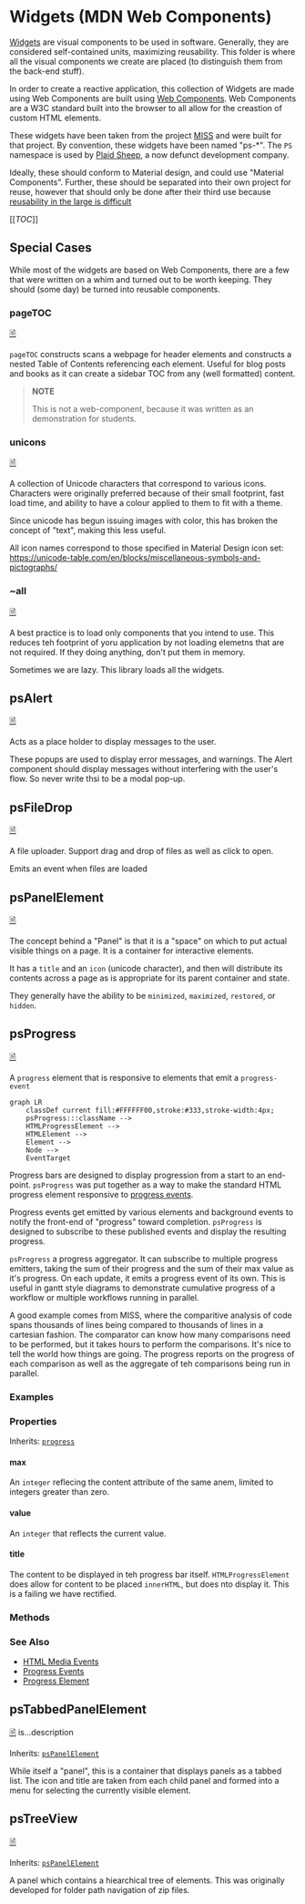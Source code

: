 # Widgets (MDN Web Components)

[Widgets](https://en.wikipedia.org/wiki/Widget#Computing) are visual components
to be used in software. Generally, they are considered self-contained
units, maximizing reusability. This folder is where all the visual components
we create are placed (to distinguish them from the back-end stuff).

In order to create a reactive application, this collection of Widgets
are made using Web Components are built using
[Web Components](https://developer.mozilla.org/en-US/docs/Web/Web_Components).
Web Components are a W3C standard built into the browser to all allow
for the creastion of custom HTML elements.

These widgets have been taken from the project [MISS](https://gitlab.com/jefferey-cave/miss)
and were built for that project. By convention, these widgets have been
named "ps-*". The `PS` namespace is used by [Plaid Sheep](https://plaidsheep.ca/),
a now defunct development company.

Ideally, these should conform to Material design, and could use "Material
Components". Further, these should be separated into their own project
for reuse, however that should only be done after their third use because
[reusability in the large is difficult](https://amzn.to/3oUqwMM)

[[_TOC_]]

## Special Cases

While most of the widgets are based on Web Components, there are a few
that were written on a whim and turned out to be worth keeping. They should
(some day) be turned into reusable components.

### pageTOC

[🗎](https://gitlab.com/dpub/barcode-epub/-/blob/master/www/lib/widgets/pageTOC.js)

`pageTOC` constructs scans a webpage for header elements and constructs
a nested Table of Contents referencing each element. Useful for blog posts
and books as it can create a sidebar TOC from any (well formatted) content.

> **NOTE**
>
> This is not a web-component, because it was written as an demonstration
> for students.

### unicons
[🗎](https://gitlab.com/dpub/barcode-epub/-/blob/master/www/lib/widgets/unicons.js)

A collection of Unicode characters that correspond to various icons. Characters
were originally preferred because of their small footprint, fast load
time, and ability to have a colour applied to them to fit with a theme.

Since unicode has begun issuing images with color, this has broken the
concept of "text", making this less useful.

All icon names correspond to those specified in Material Design icon set:
https://unicode-table.com/en/blocks/miscellaneous-symbols-and-pictographs/


### ~all
[🗎](https://gitlab.com/dpub/barcode-epub/-/blob/master/www/lib/widgets/~all.js)

A best practice is to load only components that you intend to use. This
reduces teh footprint of yoru application by not loading elemetns that
are not required. If they doing anything, don't put them in memory.

Sometimes we are lazy. This library loads all the widgets.

## psAlert

[🗎](https://gitlab.com/dpub/barcode-epub/-/blob/master/www/lib/widgets/psAlert.js)

Acts as a place holder to display messages to the user.

These popups are used to display error messages, and warnings. The Alert
component should display messages without interfering with the user's
flow. So never write thsi to be a modal pop-up.

## psFileDrop

[🗎](https://gitlab.com/dpub/barcode-epub/-/blob/master/www/lib/widgets/psFileDrop.js)

A file uploader. Support drag and drop of files as well as click to open.

Emits an event when files are loaded

## psPanelElement
[🗎](https://gitlab.com/dpub/barcode-epub/-/blob/master/www/lib/widgets/psPanelElement.js)

The concept behind a "Panel" is that it is a "space" on which to put actual
visible things on a page. It is a container for interactive elements.

It has a `title` and an `icon` (unicode character), and then will distribute
its contents across a page as is appropriate for its parent container
and state.

They generally have the ability to be `minimized`, `maximized`, `restored`, or `hidden`.

## psProgress
[🗎](https://gitlab.com/dpub/barcode-epub/-/blob/master/www/lib/widgets/psProgress.js)

A `progress` element that is responsive to elements that emit a `progress-event`

``` mermaid
graph LR
    classDef current fill:#FFFFFF00,stroke:#333,stroke-width:4px;
    psProgress:::className -->
    HTMLProgressElement -->
    HTMLElement -->
    Element -->
    Node -->
    EventTarget

```

Progress bars are designed to display progression from a start to an end-point.
`psProgress` was put together as a way to make the standard HTML progress
element responsive to
[progress events](https://developer.mozilla.org/en-US/docs/Web/API/HTMLMediaElement/progress_event).

Progress events get emitted by various elements and background events
to notify the front-end of "progress" toward completion. `psProgress`
is designed to subscribe to these published events and display the resulting
progress.

`psProgress` a progress aggregator. It can subscribe to multiple progress
emitters, taking the sum of their progress and the sum of their max value
as it's progress. On each update, it emits a progress event of its own.
This is useful in gantt style diagrams to demonstrate cumulative progress
of a workflow or multiple workflows running in parallel.

A good example comes from MISS, where the comparitive analysis of code
spans thousands of lines being compared to thousands of lines in a cartesian
fashion. The comparator can know how many comparisons need to be performed,
but it takes hours to perform the comparisons. It's nice to tell the world
how things are going. The progress reports on the progress of each comparison
as well as the aggregate of teh comparisons being run in parallel.


### Examples


### Properties

Inherits: [`progress`](https://developer.mozilla.org/en-US/docs/Web/HTML/Element/progress)

#### max

An `integer` reflecing the content attribute of the same anem, limited to integers greater than zero.

#### value

An `integer` that reflects the current value.

#### title

The content to be displayed in teh progress bar itself. `HTMLProgressElement` does allow for content to be placed `innerHTML`, but does nto display it. This is a failing we have rectified.

### Methods


### See Also

* [HTML Media Events](https://html.spec.whatwg.org/multipage/media.html#event-media-progress)
* [Progress Events](https://developer.mozilla.org/en-US/docs/Web/API/HTMLMediaElement/progress_event)
* [Progress Element](https://developer.mozilla.org/en-US/docs/Web/HTML/Element/progress)

## psTabbedPanelElement
[🗎](https://gitlab.com/dpub/barcode-epub/-/blob/master/www/lib/widgets/psTabbedPanelElement.js) is...description

Inherits: [`psPanelElement`](https://developer.mozilla.org/en-US/docs/Web/HTML/Element/progress)

While itself a "panel", this is a container that displays panels as a
tabbed list. The icon and title are taken from each child panel and formed
into a menu for selecting the currently visible element.

## psTreeView
[🗎](https://gitlab.com/dpub/barcode-epub/-/blob/master/www/lib/widgets/psTreeView.js)

Inherits: [`psPanelElement`](https://developer.mozilla.org/en-US/docs/Web/HTML/Element/progress)


A panel which contains a hiearchical tree of elements. This was originally
developed for folder path navigation of zip files.

